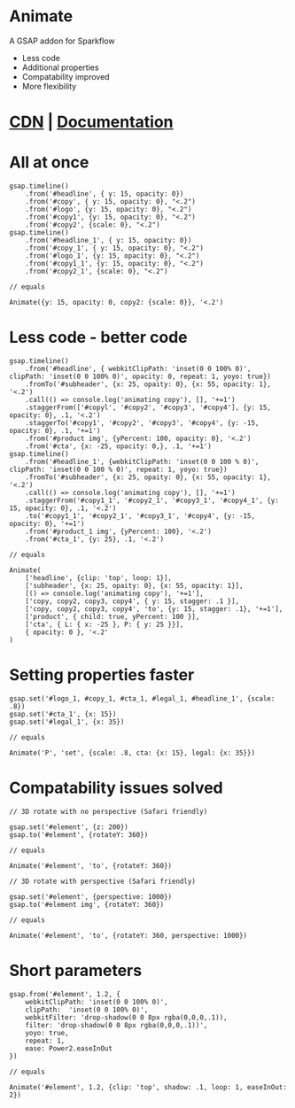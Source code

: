 # Animate
A GSAP addon for Sparkflow
  - Less code
  - Additional properties
  - Compatability improved
  - More flexibility

# [CDN](https://cdn.jsdelivr.net/gh/khudiiash/animate@1.1.5/Animate.js) | [Documentation](https://docs.google.com/document/d/1dgcEFdc2rYj9XGm4GVx2okL93PnzunKSXikvOr7ADTg/edit?usp=sharing)

# All at once
    gsap.timeline()
        .from('#headline', { y: 15, opacity: 0})
        .from('#copy', { y: 15, opacity: 0}, "<.2")
        .from('#logo', {y: 15, opacity: 0}, "<.2")
        .from('#copy1', {y: 15, opacity: 0}, "<.2")
        .from('#copy2', {scale: 0}, "<.2")
    gsap.timeline()
        .from('#headline_1', { y: 15, opacity: 0})
        .from('#copy_1', { y: 15, opacity: 0}, "<.2")
        .from('#logo_1', {y: 15, opacity: 0}, "<.2")
        .from('#copy1_1', {y: 15, opacity: 0}, "<.2")
        .from('#copy2_1', {scale: 0}, "<.2")

    // equals

    Animate({y: 15, opacity: 0, copy2: {scale: 0}}, '<.2')

# Less code - better code

    gsap.timeline()
        .from('#headline', { webkitClipPath: 'inset(0 0 100% 0)', clipPath: 'inset(0 0 100% 0)', opacity: 0, repeat: 1, yoyo: true})
        .fromTo('#subheader', {x: 25, opaity: 0}, {x: 55, opacity: 1}, '<.2')
        .call(() => console.log('animating copy'), [], '+=1')
        .staggerFrom(['#copyl', '#copy2', '#copy3', '#copy4'], {y: 15, opacity: 0}, .1, '<.2')
        .staggerTo('#copy1', '#copy2', '#copy3', '#copy4', {y: -15, opacity: 0}, .1, '+=1')
        .from('#product img', {yPercent: 100, opacity: 0}, '<.2')
        .from('#cta', {x: -25, opacity: 0,}, .1, '+=1')
    gsap.timeline()
        .from('#headline_1', {webkitClipPath: 'inset(0 0 100 % 0)', clipPath: 'inset(0 0 100 % 0)', repeat: 1, yoyo: true})
        .fromTo('#subheader', {x: 25, opaity: 0}, {x: 55, opacity: 1}, '<.2')
        .call(() => console.log('animating copy'), [], '+=1')
        .staggerFrom('#copy1_1', '#copy2_1', '#copy3_1', '#copy4_1', {y: 15, opacity: 0}, .1, '<.2')
        .to('#copy1_1', '#copy2_1', '#copy3_1', '#copy4', {y: -15, opacity: 0}, '+=1')
        .from('#product_1 img', {yPercent: 100}, '<.2')
        .from('#cta_1', {y: 25}, .1, '<.2') 

    // equals

    Animate(
        ['headline', {clip: 'top', loop: 1}],
        ['subheader', {x: 25, opaity: 0}, {x: 55, opacity: 1}],
        [() => console.log('animating copy'), '+=1'],
        ['copy, copy2, copy3, copy4', { y: 15, stagger: .1 }],
        ['copy, copy2, copy3, copy4', 'to', {y: 15, stagger: .1}, '+=1'],
        ['product', { child: true, yPercent: 100 }],
        ['cta', { L: { x: -25 }, P: { y: 25 }}],
        { opacity: 0 }, '<.2'
    )

# Setting properties faster

    gsap.set('#logo_1, #copy_1, #cta_1, #legal_1, #headline_1', {scale: .8})
    gsap.set('#cta_1', {x: 15})
    gsap.set('#legal_1', {x: 35}) 

    // equals

    Animate('P', 'set', {scale: .8, cta: {x: 15}, legal: {x: 35}})

# Compatability issues solved
    // 3D rotate with no perspective (Safari friendly)
    
    gsap.set('#element', {z: 200})
    gsap.to('#element', {rotateY: 360}) 
    
    // equals
    
    Animate('#element', 'to', {rotateY: 360}) 
    
    // 3D rotate with perspective (Safari friendly)
    
    gsap.set('#element', {perspective: 1000})
    gsap.to('#element img', {rotateY: 360}) 

    // equals

    Animate('#element', 'to', {rotateY: 360, perspective: 1000}) 

# Short parameters

    gsap.from('#element', 1.2, {
        webkitClipPath: 'inset(0 0 100% 0)',
        clipPath:  'inset(0 0 100% 0)',
        webkitFilter: 'drop-shadow(0 0 8px rgba(0,0,0,.1)),
        filter: 'drop-shadow(0 0 8px rgba(0,0,0,.1))',
        yoyo: true,
        repeat: 1,
        ease: Power2.easeInOut
    })

    // equals
    
    Animate('#element', 1.2, {clip: 'top', shadow: .1, loop: 1, easeInOut: 2})
